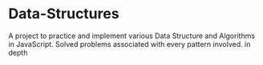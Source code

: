 # Data-Structures
A project to practice and implement various Data Structure and Algorithms in JavaScript. Solved problems associated with  every pattern involved. in depth

